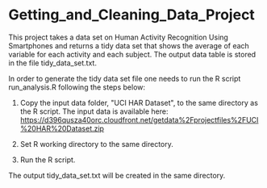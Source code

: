Getting_and_Cleaning_Data_Project
=================================

This project takes a data set on Human Activity Recognition Using Smartphones and returns a tidy data set that shows the average of each variable for each activity and each subject. The output data table is stored in the file tidy_data_set.txt.

In order to generate the tidy data set file one needs to run the R script run_analysis.R following the steps below:

1. Copy the input data folder, "UCI HAR Dataset", to the same directory as the R script. The input data is available here:
https://d396qusza40orc.cloudfront.net/getdata%2Fprojectfiles%2FUCI%20HAR%20Dataset.zip

2. Set R working directory to the same directory.

3. Run the R script.

The output tidy_data_set.txt will be created in the same directory.





